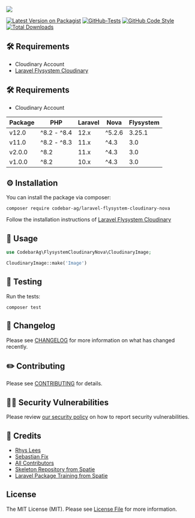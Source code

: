 <img src="https://banners.beyondco.de/Laravel%20Flysystem%20Cloudinary%20Nova.png?theme=light&packageManager=composer+require&packageName=codebar-ag%2Flaravel-flysystem-cloudinary-nova&pattern=circuitBoard&style=style_2&description=An+opinionated+way+to+integrate+Cloudinary+with+the+Laravel+filesystem+and+Laravel+Nova&md=1&showWatermark=0&fontSize=150px&images=cloud&widths=500&heights=500">

[![Latest Version on Packagist](https://img.shields.io/packagist/v/codebar-ag/laravel-flysystem-cloudinary-nova.svg?style=flat-square)](https://packagist.org/packages/codebar-ag/laravel-flysystem-cloudinary-nova)
[![GitHub-Tests](https://github.com/codebar-ag/laravel-flysystem-cloudinary-nova/actions/workflows/run-tests.yml/badge.svg?branch=main)](https://github.com/codebar-ag/laravel-flysystem-cloudinary-nova/actions/workflows/run-tests.yml)
[![GitHub Code Style](https://github.com/codebar-ag/laravel-flysystem-cloudinary-nova/actions/workflows/fix-php-code-style-issues.yml/badge.svg?branch=main)](https://github.com/codebar-ag/laravel-flysystem-cloudinary-nova/actions/workflows/fix-php-code-style-issues.yml)
[![Total Downloads](https://img.shields.io/packagist/dt/codebar-ag/laravel-flysystem-cloudinary-nova.svg?style=flat-square)](https://packagist.org/packages/codebar-ag/laravel-flysystem-cloudinary-nova)

## 🛠 Requirements

- Cloudinary Account
- [Laravel Flysystem Cloudinary](https://github.com/codebar-ag/laravel-flysystem-cloudinary)

## 🛠 Requirements

- Cloudinary Account

| Package 	 | PHP 	       | Laravel 	 | Nova   | Flysystem 	 |
|-----------|-------------|-----------|--------|-------------|
| v12.0     | ^8.2 - ^8.4 | 12.x      | ^5.2.6 | 3.25.1      |
| v11.0     | ^8.2 - ^8.3 | 11.x      | ^4.3   | 3.0         |
| v2.0.0    | ^8.2        | 11.x      | ^4.3   | 3.0         |
| v1.0.0    | ^8.2        | 10.x      | ^4.3   | 3.0         |


## ⚙️ Installation

You can install the package via composer:

```shell
composer require codebar-ag/laravel-flysystem-cloudinary-nova
```

Follow the installation instructions
of [Laravel Flysystem Cloudinary](https://github.com/codebar-ag/laravel-flysystem-cloudinary#readme)

## 📝 Usage

```php
use CodebarAg\FlysystemCloudinaryNova\CloudinaryImage;

CloudinaryImage::make('Image')
```

## 🚧 Testing

Run the tests:

```shell
composer test
```

## 📝 Changelog

Please see [CHANGELOG](CHANGELOG.md) for more information on what has changed recently.

## ✏️ Contributing

Please see [CONTRIBUTING](.github/CONTRIBUTING.md) for details.

## 🧑‍💻 Security Vulnerabilities

Please review [our security policy](../../security/policy) on how to report security vulnerabilities.

## 🙏 Credits

- [Rhys Lees](https://github.com/RhysLees)
- [Sebastian Fix](https://github.com/StanBarrows)
- [All Contributors](../../contributors)
- [Skeleton Repository from Spatie](https://github.com/spatie/package-skeleton-laravel)
- [Laravel Package Training from Spatie](https://spatie.be/videos/laravel-package-training)

## License

The MIT License (MIT). Please see [License File](LICENSE.md) for more information.
